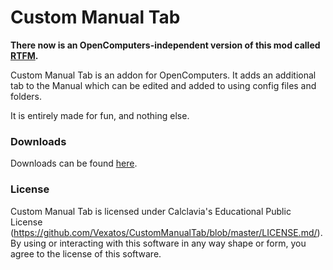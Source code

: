 Custom Manual Tab
=================

**There now is an OpenComputers-independent version of this mod called [RTFM](https://github.com/Vexatos/RTFM).**

Custom Manual Tab is an addon for OpenComputers. It adds an additional tab to the Manual which can be edited and added to using config files and folders.

It is entirely made for fun, and nothing else.
### Downloads
Downloads can be found [here](http://files.vexatos.com/CustomManualTab/).
### License
Custom Manual Tab is licensed under Calclavia's Educational Public License (https://github.com/Vexatos/CustomManualTab/blob/master/LICENSE.md/). By using or interacting with this software in any way shape or form, you agree to the license of this software.
